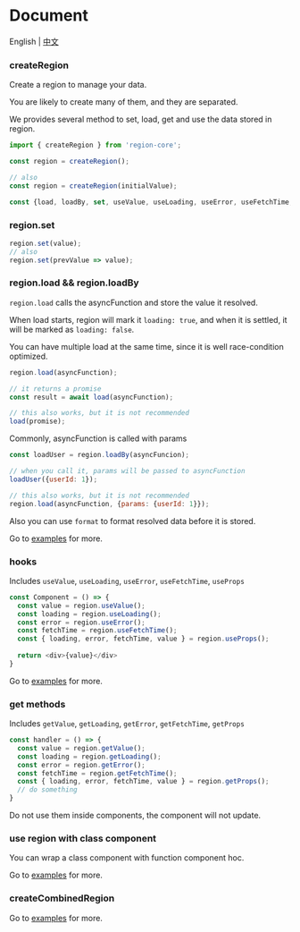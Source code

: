 # Document

English | [中文](https://github.com/regionjs/region-core/blob/master/docs/Document-zh_CN.md)

### createRegion

Create a region to manage your data.

You are likely to create many of them, and they are separated.

We provides several method to set, load, get and use the data stored in region.

```javascript
import { createRegion } from 'region-core';

const region = createRegion();

// also
const region = createRegion(initialValue);

const {load, loadBy, set, useValue, useLoading, useError, useFetchTime, useProps} = region;
```

### region.set

```javascript
region.set(value);
// also
region.set(prevValue => value);
```

### region.load && region.loadBy

`region.load` calls the asyncFunction and store the value it resolved.

When load starts, region will mark it `loading: true`, and when it is settled, it will be marked as `loading: false`.

You can have multiple load at the same time, since it is well race-condition optimized.

```javascript
region.load(asyncFunction);

// it returns a promise
const result = await load(asyncFunction);

// this also works, but it is not recommended
load(promise);
```

Commonly, asyncFunction is called with params

```javascript
const loadUser = region.loadBy(asyncFuncion);

// when you call it, params will be passed to asyncFunction
loadUser({userId: 1});

// this also works, but it is not recommended
region.load(asyncFunction, {params: {userId: 1}});
```

Also you can use `format` to format resolved data before it is stored.

Go to [examples](https://regionjs.github.io/region-core/#CURD) for more.

### hooks

Includes `useValue`, `useLoading`, `useError`, `useFetchTime`, `useProps`

```javascript
const Component = () => {
  const value = region.useValue();
  const loading = region.useLoading();
  const error = region.useError();
  const fetchTime = region.useFetchTime();
  const { loading, error, fetchTime, value } = region.useProps();
  
  return <div>{value}</div>
}
```

Go to [examples](https://regionjs.github.io/region-core/#UseValue) for more.

### get methods

Includes `getValue`, `getLoading`, `getError`, `getFetchTime`, `getProps`

```javascript
const handler = () => {
  const value = region.getValue();
  const loading = region.getLoading();
  const error = region.getError();
  const fetchTime = region.getFetchTime();
  const { loading, error, fetchTime, value } = region.getProps();
  // do something
}
```

Do not use them inside components, the component will not update.

### use region with class component

You can wrap a class component with function component hoc.

Go to [examples](https://regionjs.github.io/region-core/#ClassComponent) for more.

### createCombinedRegion

Go to [examples](https://regionjs.github.io/region-core/#CombinedError) for more.
